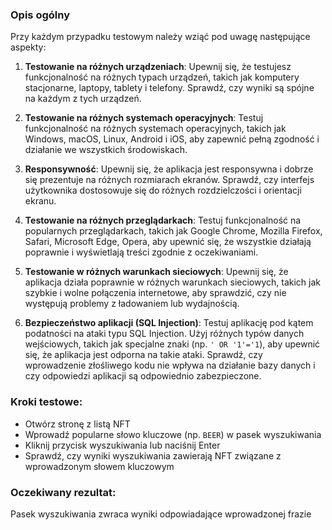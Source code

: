 ### Opis ogólny
Przy każdym przypadku testowym należy wziąć pod uwagę następujące aspekty:

1. **Testowanie na różnych urządzeniach**: Upewnij się, że testujesz funkcjonalność na różnych typach urządzeń, takich jak komputery stacjonarne, laptopy, tablety i telefony. Sprawdź, czy wyniki są spójne na każdym z tych urządzeń.

2. **Testowanie na różnych systemach operacyjnych**: Testuj funkcjonalność na różnych systemach operacyjnych, takich jak Windows, macOS, Linux, Android i iOS, aby zapewnić pełną zgodność i działanie we wszystkich środowiskach.

3. **Responsywność**: Upewnij się, że aplikacja jest responsywna i dobrze się prezentuje na różnych rozmiarach ekranów. Sprawdź, czy interfejs użytkownika dostosowuje się do różnych rozdzielczości i orientacji ekranu.

4. **Testowanie na różnych przeglądarkach**: Testuj funkcjonalność na popularnych przeglądarkach, takich jak Google Chrome, Mozilla Firefox, Safari, Microsoft Edge, Opera, aby upewnić się, że wszystkie działają poprawnie i wyświetlają treści zgodnie z oczekiwaniami.

5. **Testowanie w różnych warunkach sieciowych**: Upewnij się, że aplikacja działa poprawnie w różnych warunkach sieciowych, takich jak szybkie i wolne połączenia internetowe, aby sprawdzić, czy nie występują problemy z ładowaniem lub wydajnością.

6. **Bezpieczeństwo aplikacji (SQL Injection)**: Testuj aplikację pod kątem podatności na ataki typu SQL Injection. Użyj różnych typów danych wejściowych, takich jak specjalne znaki (np. `' OR '1'='1`), aby upewnić się, że aplikacja jest odporna na takie ataki. Sprawdź, czy wprowadzenie złośliwego kodu nie wpływa na działanie bazy danych i czy odpowiedzi aplikacji są odpowiednio zabezpieczone.

### Kroki testowe:
- Otwórz stronę z listą NFT
- Wprowadź popularne słowo kluczowe (np. `BEER`) w pasek wyszukiwania
- Kliknij przycisk wyszukiwania lub naciśnij Enter
- Sprawdź, czy wyniki wyszukiwania zawierają NFT związane z wprowadzonym słowem kluczowym

### Oczekiwany rezultat:
Pasek wyszukiwania zwraca wyniki odpowiadające wprowadzonej frazie
